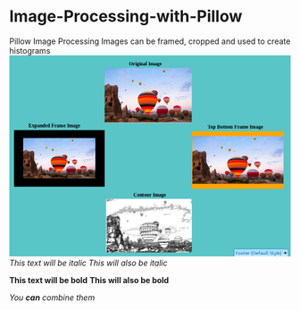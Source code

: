 # Image-Processing-with-Pillow
Pillow Image Processing 
Images can be framed, cropped and used to create histograms
![Processed_Images](https://github.com/ktd2001/Image-Processing-with-Pillow/blob/master/Images/Processed_Images.png)
*This text will be italic*
_This will also be italic_

**This text will be bold**
__This will also be bold__

_You **can** combine them_
